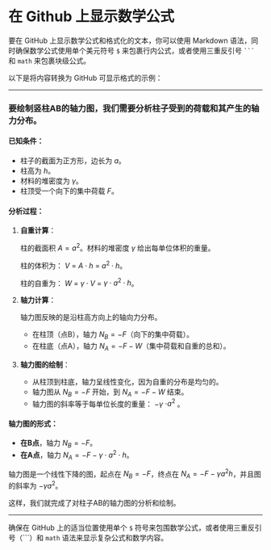 # 在 Github 上显示数学公式
要在 GitHub 上显示数学公式和格式化的文本，你可以使用 Markdown 语法，同时确保数学公式使用单个美元符号 `$` 来包裹行内公式，或者使用三重反引号 ` ``` ` 和 `math` 来包裹块级公式。

以下是将内容转换为 GitHub 可显示格式的示例：

---

### 要绘制竖柱AB的轴力图，我们需要分析柱子受到的荷载和其产生的轴力分布。

#### 已知条件：
- 柱子的截面为正方形，边长为 $a$。
- 柱高为 $h$。
- 材料的堆密度为 $\gamma$。
- 柱顶受一个向下的集中荷载 $F$。

#### 分析过程：

1. **自重计算**：
   
   柱的截面积 $A = a^2$。材料的堆密度 $\gamma$ 给出每单位体积的重量。

   柱的体积为： $V$   $=$  $A \cdot h$  $=$  $a^2 \cdot h$。

   柱的自重为： $W$   $=$  $\gamma \cdot V$  $=$  $\gamma \cdot a^2 \cdot h$。

2. **轴力计算**：

   轴力图反映的是沿柱高方向上的轴向力分布。

   - 在柱顶（点B），轴力 $N_B = -F$（向下的集中荷载）。
   - 在柱底（点A），轴力 $N_A = -F - W$（集中荷载和自重的总和）。

3. **轴力图的绘制**：

   - 从柱顶到柱底，轴力呈线性变化，因为自重的分布是均匀的。
   - 轴力图从 $N_B = -F$ 开始，到 $N_A = -F - W$ 结束。
   - 轴力图的斜率等于每单位长度的重量：  $-\gamma$  $\cdot a^2$  。

#### 轴力图的形式：

- **在B点**，轴力 $N_B = -F$。
- **在A点**，轴力 $N_A = -F - \gamma \cdot a^2 \cdot h$。

轴力图是一个线性下降的图，起点在 $N_B = -F$，终点在 $N_A = -F - \gamma a^2 h$，并且图的斜率为 $-\gamma a^2$。

这样，我们就完成了对柱子AB的轴力图的分析和绘制。

---

确保在 GitHub 上的适当位置使用单个 `$` 符号来包围数学公式，或者使用三重反引号（\`\`\`）和 `math` 语法来显示复杂公式和数学内容。
